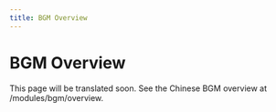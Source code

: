 ```yaml
---
title: BGM Overview
---
```


# BGM Overview

This page will be translated soon. See the Chinese BGM overview at /modules/bgm/overview.

